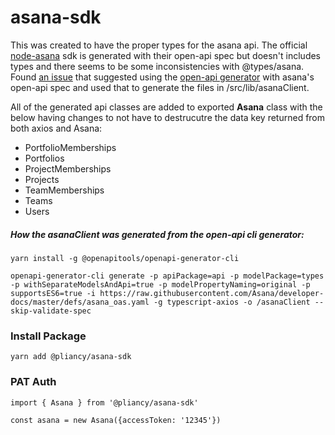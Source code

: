 # asana-sdk



This was created to have the proper types for the asana api. The official [node-asana](https://github.com/Asana/node-asana) sdk is generated with their open-api spec but doesn't includes types and there seems to be some inconsistencies with  @types/asana. Found [an issue](https://github.com/Asana/node-asana/issues/244) that suggested using the [open-api generator](https://github.com/OpenAPITools/openapi-generator-cli) with asana's open-api spec and used that to generate the files in /src/lib/asanaClient. 

All of the generated api classes are added to exported **Asana** class with the below having changes to not have to destrucutre the data key returned from both axios and Asana:

- PortfolioMemberships
- Portfolios
- ProjectMemberships
- Projects
- TeamMemberships
- Teams
- Users

##### How the asanaClient was generated from the open-api cli generator:

```
yarn install -g @openapitools/openapi-generator-cli
```

```
openapi-generator-cli generate -p apiPackage=api -p modelPackage=types -p withSeparateModelsAndApi=true -p modelPropertyNaming=original -p supportsES6=true -i https://raw.githubusercontent.com/Asana/developer-docs/master/defs/asana_oas.yaml -g typescript-axios -o /asanaClient --skip-validate-spec
```



### Install Package

```
yarn add @pliancy/asana-sdk
```



### PAT Auth

```
import { Asana } from '@pliancy/asana-sdk'

const asana = new Asana({accessToken: '12345'})
```

